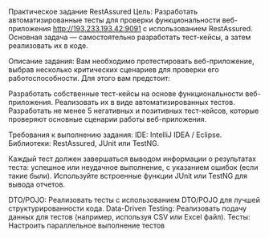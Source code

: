Практическое задание RestAssured
Цель:
Разработать автоматизированные тесты для проверки функциональности веб-приложения http://193.233.193.42:9091 с использованием RestAssured. Основная задача — самостоятельно разработать тест-кейсы, а затем реализовать их в коде.

Описание задания:
Вам необходимо протестировать веб-приложение, выбрав несколько критических сценариев для проверки его работоспособности. Для этого вам предстоит:

Разработать собственные тест-кейсы на основе функциональности веб-приложения.
Реализовать их в виде автоматизированных тестов.
Разработать не менее 5 негативных и позитивных тест-кейсов, которые проверяют основные сценарии работы веб-приложения.

Требования к выполнению задания:
IDE: IntelliJ IDEA / Eclipse. Библиотеки: RestAssured, JUnit или TestNG.

Каждый тест должен завершаться выводом информации о результатах теста: успешное или неудачное выполнение, с указанием ошибок (если такие были). Используйте встроенные функции JUnit или TestNG для вывода отчетов.

DTO/POJO: Реализовать тесты с использованием DTO/POJO для лучшей структурированности кода.
Data-Driven Testing: Реализовать подачу данных для тестов (например, используя CSV или Excel файл).
Тесты: Настроить параллельное выполнение тестов
